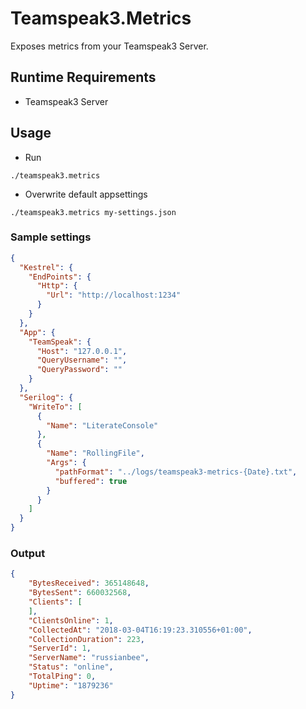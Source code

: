 # Teamspeak3.Metrics

Exposes metrics from your Teamspeak3 Server.

## Runtime Requirements

* Teamspeak3 Server

## Usage

* Run
```
./teamspeak3.metrics
```
* Overwrite default appsettings
```
./teamspeak3.metrics my-settings.json
```

### Sample settings
```json
{
  "Kestrel": {
    "EndPoints": {
      "Http": {
        "Url": "http://localhost:1234"
      }
    }
  },
  "App": {
    "TeamSpeak": {    
      "Host": "127.0.0.1",
      "QueryUsername": "",
      "QueryPassword": ""
    }
  },
  "Serilog": {
    "WriteTo": [
      {
        "Name": "LiterateConsole"
      },
      {
        "Name": "RollingFile",
        "Args": {
          "pathFormat": "../logs/teamspeak3-metrics-{Date}.txt",
          "buffered": true
        }
      }
    ]
  }
}
```

### Output

```json
{
    "BytesReceived": 365148648,
    "BytesSent": 660032568,
    "Clients": [
    ],
    "ClientsOnline": 1,
    "CollectedAt": "2018-03-04T16:19:23.310556+01:00",
    "CollectionDuration": 223,
    "ServerId": 1,
    "ServerName": "russianbee",
    "Status": "online",
    "TotalPing": 0,
    "Uptime": "1879236"
}
```